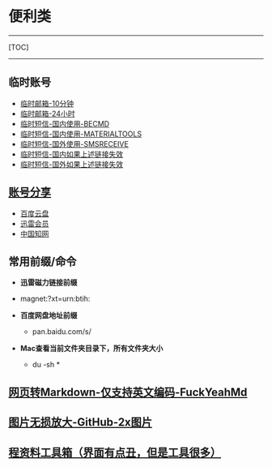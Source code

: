 # 便利类

---

[TOC]

---

## 临时账号

- [临时邮箱-10分钟](http://mail.bccto.me/)
- [临时邮箱-24小时](http://24mail.chacuo.net/enus)
- [临时短信-国内使用-BECMD](https://www.becmd.com/)
- [临时短信-国内使用-MATERIALTOOLS](https://www.materialtools.com/)
- [临时短信-国外使用-SMSRECEIVE](https://smsreceivefree.com/)
- [临时短信-国内如果上述链接失效](http://www.360doc.com/content/19/0108/12/51975160_807440477.shtml)
- [临时短信-国外如果上述链接失效](http://www.360doc.com/content/19/0108/12/51975160_807440477.shtml)



## [账号分享](http://www.idinid.com/)

- [百度云盘](http://www.idinid.com/site/panbaidu.html)
- [迅雷会员](http://www.idinid.com/site/xunlei.html)
- [中国知网](http://www.idinid.com/site/cnki.html)



## 常用前缀/命令

- **迅雷磁力链接前缀**

- magnet:?xt=urn:btih:

- **百度网盘地址前缀**

    - pan.baidu.com/s/

- **Mac查看当前文件夹目录下，所有文件夹大小**

    - du -sh *

        

## [网页转Markdown-仅支持英文编码-FuckYeahMd](http://www.52book.me/)

## [图片无损放大-GitHub-2x图片](https://bigjpg.com/zh)

## [程资料工具箱（界面有点丑，但是工具很多）](https://www.toolnb.com/)

